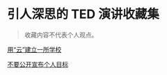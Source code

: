 # 引人深思的 TED 演讲收藏集

> 收藏内容不代表个人观点。

[用“云”建立一所学校](http://open.163.com/movie/2013/4/1/S/M8SI0TJOK_M8SI16T1S.html)

[不要公开宣布个人目标](http://c.open.163.com/mob/video.htm?plid=M77TJ4TC9&mid=M9BTM2LHJ#share-mob)